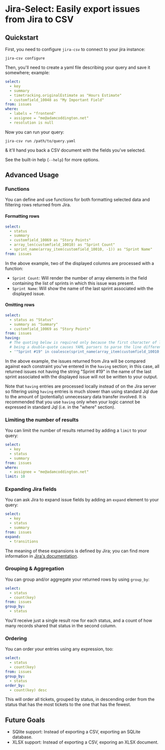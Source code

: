 # Jira-Select: Easily export issues from Jira to CSV

## Quickstart

First, you need to configure `jira-csv` to connect to your jira instance:

```
jira-csv configure
```

Then, you'll need to create a yaml file describing your query and save it
somewhere; example:

```yaml
select:
  - key
  - summary
  - timetracking.originalEstimate as "Hours Estimate"
  - customfield_10048 as "My Important Field"
from: issues
where:
  - labels = "frontend"
  - assignee = "me@adamcoddington.net"
  - resolution is null
```

Now you can run your query:

```
jira-csv run /path/to/query.yaml
```

& it'll hand you back a CSV document with the fields you've selected.

See the built-in help (`--help`) for more options.

## Advanced Usage

### Functions

You can define and use functions for both formatting selected data
and filtering rows returned from Jira.

#### Formatting rows

```yaml
select:
  - status
  - summary
  - customfield_10069 as "Story Points"
  - array_len(customfield_10010) as "Sprint Count"
  - sprint_name(array_item(customfield_10010, -1)) as "Sprint Name"
from: issues
```

In the above example, two of the displayed columns are processed with
a function:

- `Sprint Count`: Will render the number of array elements in the field
  containing the list of sprints in which this issue was present.
- `Sprint Name`: Will show the name of the last sprint associated with
  the displayed issue.

#### Omitting rows

```yaml
select:
  - status as "Status"
  - summary as "Summary"
  - customfield_10069 as "Story Points"
from: issues
having:
  # The quoting below is required only because the first character of line
  # being a double-quote causes YAML parsers to parse the line differently
  - '"Sprint #19" in coalesce(sprint_name(array_item(customfield_10010, -1)), "")'
```

In the above example, the issues returned from Jira will be compared against
each constraint you've entered in the `having` section; in this case, all
returned issues not having the string "Sprint #19" in the name of the last
sprint associated with the displayed issue will not be written to your output.

Note that `having` entries are processed locally instead of on the
Jira server so filtering using `having` entries is much slower than
using standard Jql due to the amount of (potentially) unnecessary data
transfer involved. It is recommended that you use `having` only when
your logic cannot be expressed in standard Jql (i.e. in the "where" section).

### Limiting the number of results

You can limit the number of results returned by adding a `limit` to your query:

```yaml
select:
  - key
  - status
  - summary
from: issues
where:
  - assignee = "me@adamcoddington.net"
limit: 10
```

### Expanding Jira fields

You can ask Jira to expand issue fields by adding an `expand` element to your query:

```yaml
select:
  - key
  - status
  - summary
from: issues
expand:
  - transitions
```

The meaning of these expansions is defined by Jira; you can find more information
in [Jira's documentation](https://developer.atlassian.com/cloud/jira/platform/rest/v3/intro/#expansion).

### Grouping & Aggregation

You can group and/or aggregate your returned rows by using `group_by`:

```yaml
select:
  - status
  - count(key)
from: issues
group_by:
  - status
```

You'll receive just a single result row for each status, and a count
of how many records shared that status in the second column.

### Ordering

You can order your entries using any expression, too:

```yaml
select:
  - status
  - count(key)
from: issues
group_by:
  - status
order_by:
  - count(key) desc
```

This will order all tickets, grouped by status, in descending order
from the status that has the most tickets to the one that has the
fewest.

## Future Goals

- SQlite support: Instead of exporting a CSV, exporting an SQLite database.
- XLSX support: Instead of exporting a CSV, exporing an XLSX document.
